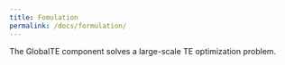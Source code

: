 ```yaml
---
title: Fomulation
permalink: /docs/formulation/
---
```


The GlobalTE component solves a large-scale TE optimization problem.
